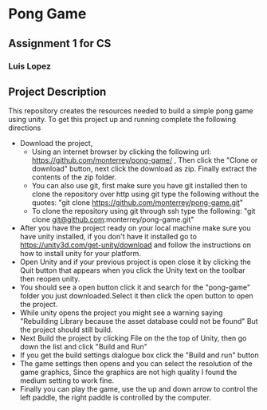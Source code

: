 # Pong Game
## Assignment 1 for CS
### Luis Lopez 

## Project Description
This repository creates the resources needed to build a simple pong game using unity.
To get this project up and running complete the following directions
*  Download the project,
    *  Using an internet browser by clicking the following url: https://github.com/monterrey/pong-game/ , Then click the "Clone or download" button, next click the download as zip. Finally extract the contents of the zip folder.
    *  You can also use git, first make sure you have git installed then to clone the repository over http using git type the following without the quotes:
"git clone https://github.com/monterrey/pong-game.git" 
    *  To clone the repository using git through ssh type the following:
"git clone git@github.com:monterrey/pong-game.git"
*  After you have the project ready on your local machine make sure you have unity installed, if you don't have it installed go to https://unity3d.com/get-unity/download and follow the instructions on how to install unity for your platform.
* Open Unity and if your previous project is open close it by clicking the Quit button that appears when you click the Unity text on the toolbar then reopen unity. 
*  You should see a open button click it and search for the "pong-game" folder you just downloaded.Select it then click the open button to open the project.
*  While unity opens the project you might see a warning saying "Rebuilding Library because the asset database could not be found" But the project should still build.
*  Next Build the project by clicking File on the the top of Unity, then go down the list and click "Build and Run" 
*  If you get the build settings dialogue box click the "Build and run" button
* The game settings then opens and you can select the resolution of the game graphics, Since the graphics are not high quality I found the medium setting to work fine. 
*  Finally you can play the game, use the up and down arrow to control the left paddle, the right paddle is controlled by the computer.

